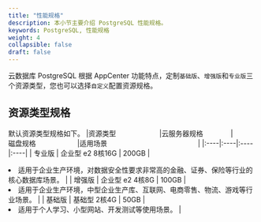 ```yaml
---
title: "性能规格"
description: 本小节主要介绍 PostgreSQL 性能规格。 
keywords: PostgreSQL, 性能规格
weight: 4
collapsible: false
draft: false
---
```



云数据库 PostgreSQL 根据 AppCenter 功能特点，定制`基础版`、`增强版`和`专业版`三个资源类型，您也可以选择`自定义`配置资源规格。

## 资源类型规格

默认资源类型规格如下。
|<span style="display:inline-block;width:140px">资源类型</span> |<span style="display:inline-block;width:140px">云服务器规格</span>|<span style="display:inline-block;width:140px">磁盘规格</span>|<span style="display:inline-block;width:240px">适用场景</span>|
|:----|:----|:----|:----|
|   专业版     | 企业型 e2 8核16G |   200GB | <li>适用于企业生产环境，对数据安全性要求非常高的金融、证券、保险等行业的核心数据库场景。   | 
|   增强版     | 企业型 e2  4核8G |   100GB | <li>适用于企业生产环境，中型企业生产库、互联网、电商零售、物流、游戏等行业场景。  | 
|   基础版     | 基础型  2核4G  |   50GB  | <li>适用于个人学习、小型网站、开发测试等使用场景。   | 

<!-- 
## 自定义规格

各系列实例可自定规格如下。
|<span style="display:inline-block;width:60px">节点角色</span>|<span style="display:inline-block;width:180px">CPU </span>|<span style="display:inline-block;width:180px">内存</span> |<span style="display:inline-block;width:100px">存储空间</span> |<span style="display:inline-block;width:80px">最大节点数</span> |
|:----|:----|:----|:----|:----|
|主实例	|基础型：1～8核 <br> 企业型 e2：2～32核  |   基础型：2～32G <br> 企业型 e2：4～256G   | 10～2000GB|	-  |
|只读实例| 基础型：1～8核 <br> 企业型 e2：2～32核  |   基础型：2～32G <br> 企业型 e2：4～256G   | 10～2000GB|	5个  |
|Proxy 实例	|基础型：1～8核 <br> 企业型 e2：2～32核  |   基础型：2～32G <br> 企业型 e2：4～256G   | 10～2000GB| 2个  |
-->
